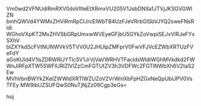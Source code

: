 Vm0wd2VFNUdiRmRXV0doVllteEtXRmxVU205V1JsbDNXa1JTVjJKSGVGWlZN
bmhQWVd4YWMxZHViRmRpClJrcElWbTB4UzFJeVRrbGlSbVJYQ2sweFNsRldi
WGhoVXpKT2MxZHVSbGRpUmxwWVEyeGFjbU5GYkZoVwpiSEJvVlRJeFYxSXhV
blZXYkdScFVtNUNWVkV5TVV0U2JHUlpZMFprV0FwVFJVcEZWbXRTUzFVeFdY
aGoKUld4V1lsZDRWRlJYTlc5V1JrVjVaVWRHVTFacldsWldiWGhMVkdkd2FW
WnJiRFpXTW5SWFlURlZlVlZzCmFGTUtZV3h3VDFWc2FGTlNWbXh6V2taS2Ew
MVhVbnBWYkZKelZWWldXRTlWZUZoV2VrWnlXbFpHZGxNeQpUblJPV0VsTFEy
MW9ibUZSUFQwS0NuTjNjZz09Cgp3eGs=

hoj